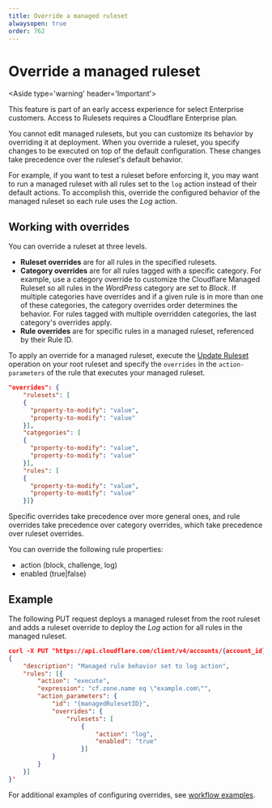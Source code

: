 ```yaml
---
title: Override a managed ruleset
alwaysopen: true
order: 762
---
```


# Override a managed ruleset

<Aside type='warning' header='Important'>

This feature is part of an early access experience for select Enterprise customers. Access to Rulesets requires a Cloudflare Enterprise plan.

</Aside>

You cannot edit managed rulesets, but you can customize its behavior by overriding it at deployment. When you override a ruleset, you specify changes to be executed on top of the default configuration. These changes take precedence over the ruleset's default behavior.

For example, if you want to test a ruleset before enforcing it, you may want to run a managed ruleset with all rules set to the `log` action instead of their default actions. To accomplish this, override the configured behavior of the managed ruleset so each rule uses the _Log_ action.

## Working with overrides

You can override a ruleset at three levels.

* **Ruleset overrides** are for all rules in the specified rulesets.
* **Category overrides** are for all rules tagged with a specific category. For example, use a category override to customize the Cloudflare Managed Ruleset so all rules in the _WordPress_ category are set to _Block_.
If multiple categories have overrides and if a given rule is in more than one of these categories, the category overrides order determines the behavior. For rules tagged with multiple overridden categories, the last category's overrides apply.
* **Rule overrides** are for specific rules in a managed ruleset, referenced by their Rule ID.

To apply an override for a managed ruleset, execute the [Update Ruleset](/cf-rulesets/rulesets-api/put/) operation on your root ruleset and specify the `overrides` in the `action-parameters` of the rule that executes your managed ruleset.

```json
"overrides": {
    "rulesets": [
    {
      "property-to-modify": "value",
      "property-to-modify": "value"
    }],
    "catgegories": [
    {
      "property-to-modify": "value",
      "property-to-modify": "value"
    }],
    "rules": [
    {
      "property-to-modify": "value",
      "property-to-modify": "value"
    }]}
```

Specific overrides take precedence over more general ones, and rule overrides take precedence over category overrides, which take precedence over ruleset overrides.

You can override the following rule properties:

* action (block, challenge, log)
* enabled (true|false)

## Example

The following PUT request deploys a managed ruleset from the root ruleset and adds a ruleset override to deploy the _Log_ action for all rules in the managed ruleset.

```json
curl -X PUT "https://api.cloudflare.com/client/v4/accounts/{account_id}/rulesets/{root-ruleset-id}" --data '
{
    "description": "Managed rule behavior set to log action",
    "rules": [{
        "action": "execute",
        "expression": "cf.zone.name eq \"example.com\"",
        "action_parameters": {
            "id": "{managedRulesetID}",
            "overrides": {
                "rulesets": [
                    {
                        "action": "log",
                        "enabled": "true"
                    }]
            }
        }
    }]
}'

```

For additional examples of configuring overrides, see [workflow examples](/cf-rulesets/common-use-cases).